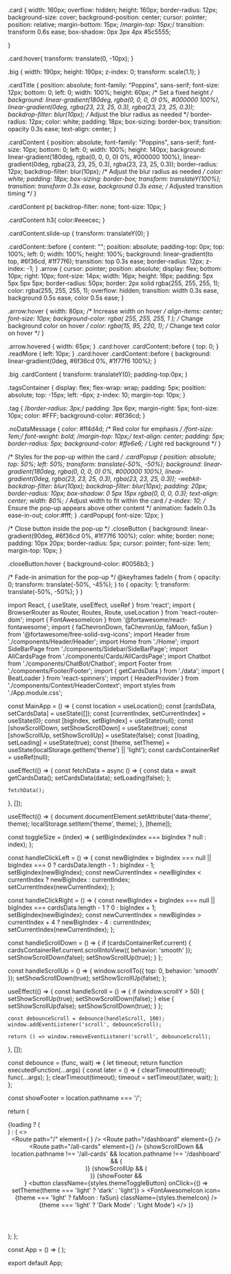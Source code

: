 .card {
  width: 160px;
  overflow: hidden;
  height: 160px;
  border-radius: 12px;
  background-size: cover;
  background-position: center;
  cursor: pointer;
  position: relative;
  margin-bottom: 15px;
  /*margin-top: 15px;*/
  transition: transform 0.6s ease;
  box-shadow: 0px 3px 4px #5c5555;

}

.card:hover{
  transform: translate(0, -10px);
}

.big {
  width: 190px;
  height: 190px;
  z-index: 0;
  transform: scale(1.1);
}

.cardTitle {
  position: absolute;
  font-family: "Poppins", sans-serif;
  font-size: 12px;
  bottom: 0;
  left: 0;
  width: 100%;
  height: 60px; /* Set a fixed height */
  background: linear-gradient(180deg, rgba(0, 0, 0, 0) 0%, #000000 100%),
    linear-gradient(0deg, rgba(23, 23, 25, 0.3), rgba(23, 23, 25, 0.3));
  backdrop-filter: blur(10px); /* Adjust the blur radius as needed */
  border-radius: 12px;
  color: white;
  padding: 18px;
  box-sizing: border-box;
  transition: opacity 0.3s ease;
  text-align: center;
}

.cardContent {
  position: absolute;
  font-family: "Poppins", sans-serif;
  font-size: 10px;
  bottom: 0;
  left: 0;
  width: 100%;
  height: 140px;
  background: linear-gradient(180deg, rgba(0, 0, 0, 0) 0%, #000000 100%),
    linear-gradient(0deg, rgba(23, 23, 25, 0.3), rgba(23, 23, 25, 0.3));
  border-radius: 12px;
    backdrop-filter: blur(10px); /* Adjust the blur radius as needed */
  color: white;
  padding: 18px;
  box-sizing: border-box;
  transform: translateY(100%);
  transition: transform 0.3s ease, background 0.3s ease; /* Adjusted transition timing */
}

.cardContent p{
  backdrop-filter: none;
  font-size: 10px;
}

.cardContent h3{
  color:#eeecec;
}

.cardContent.slide-up {
  transform: translateY(0);
}

.cardContent::before {
  content: "";
  position: absolute;
  padding-top: 0px;
  top: 100%;
  left: 0;
  width: 100%;
  height: 100%;
  background: linear-gradient(to top, #6f36cd, #1f77f6);
  transition: top 0.3s ease;
  border-radius: 12px;
  z-index: -1;
}
.arrow {
 cursor: pointer;
    position: absolute;
    display: flex;
    bottom: 10px;
    right: 10px;
    font-size: 14px;
    width: 16px;
    height: 16px;
    padding: 5px 5px 5px 5px;
    border-radius: 50px;
    border: 2px solid rgba(255, 255, 255, 1);
    color: rgba(255, 255, 255, 1);
    overflow: hidden;
    transition: width 0.3s ease, background 0.5s ease, color 0.5s ease;
}

.arrow:hover {
  width: 80px; /* Increase width on hover */
  align-items: center;
  font-size: 10px;
  background-color: rgba(
    255,
    255,
    255,
    1
  ); /* Change background color on hover */
  color: rgba(15, 95, 220, 1); /* Change text color on hover */
}

.arrow.hovered {
  width: 65px;
}
.card:hover .cardContent::before {
  top: 0;
}
.readMore {
  left: 10px;
}
.card:hover .cardContent::before {
  background: linear-gradient(0deg, #6f36cd 0%, #1f77f6 100%);
}

.big .cardContent {
  transform: translateY(0);
  padding-top:0px;
}


.tagsContainer {
  display: flex;
  flex-wrap: wrap;
  padding: 5px;
  position: absolute;
  top: -15px;
  left: -6px;
  z-index: 10;
  margin-top: 10px;
}

.tag {
  /*border-radius: 3px;*/
  padding: 3px 6px;
  margin-right: 5px;
  font-size: 10px;
  color: #FFF;
  background-color: #6f36cd; 
}

.noDataMessage {
  color: #ff4d4d; /* Red color for emphasis */
  /*font-size: 1em;*/
  font-weight: bold;
  /*margin-top: 10px;*/
  text-align: center;
  padding: 5px;
  border-radius: 5px;
  background-color: #ffe6e6; /* Light red background */
}


/* Styles for the pop-up within the card */
.cardPopup {
  position: absolute;
  top: 50%;
  left: 50%;
  transform: translate(-50%, -50%);
  background: linear-gradient(180deg, rgba(0, 0, 0, 0) 0%, #000000 100%), linear-gradient(0deg, rgba(23, 23, 25, 0.3), rgba(23, 23, 25, 0.3));
    -webkit-backdrop-filter: blur(10px);
    backdrop-filter: blur(10px);
  padding: 20px;
  border-radius: 10px;
  box-shadow: 0 5px 15px rgba(0, 0, 0, 0.3);
  text-align: center;
  width: 80%; /* Adjust width to fit within the card */
  z-index: 10; /* Ensure the pop-up appears above other content */
  animation: fadeIn 0.3s ease-in-out;
  color:#fff;
}
.cardPopup{
  font-size: 12px;
}

/* Close button inside the pop-up */
.closeButton {
background: linear-gradient(90deg, #6f36cd 0%, #1f77f6 100%);
color: white;
  border: none;
  padding: 10px 20px;
  border-radius: 5px;
  cursor: pointer;
  font-size: 1em;
  margin-top: 10px;
}

.closeButton:hover {
  background-color: #0056b3;
}

/* Fade-in animation for the pop-up */
@keyframes fadeIn {
  from {
    opacity: 0;
    transform: translate(-50%, -45%);
  }
  to {
    opacity: 1;
    transform: translate(-50%, -50%);
  }
}


import React, { useState, useEffect, useRef } from 'react';
import { BrowserRouter as Router, Routes, Route, useLocation } from 'react-router-dom';
import { FontAwesomeIcon } from '@fortawesome/react-fontawesome';
import { faChevronDown, faChevronUp, faMoon, faSun } from '@fortawesome/free-solid-svg-icons';
import Header from './components/Header/Header';
import Home from './Home';
import SideBarPage from './components/Sidebar/SideBarPage';
import AllCardsPage from './components/Cards/AllCardsPage';
import Chatbot from './components/ChatBot/Chatbot';
import Footer from './components/Footer/Footer';
import { getCardsData } from './data';
import { BeatLoader } from 'react-spinners';
import { HeaderProvider } from './components/Context/HeaderContext';
import styles from './App.module.css';

const MainApp = () => {
  const location = useLocation();
  const [cardsData, setCardsData] = useState([]);
  const [currentIndex, setCurrentIndex] = useState(0);
  const [bigIndex, setBigIndex] = useState(null);
  const [showScrollDown, setShowScrollDown] = useState(true);
  const [showScrollUp, setShowScrollUp] = useState(false);
  const [loading, setLoading] = useState(true);
  const [theme, setTheme] = useState(localStorage.getItem('theme') || 'light');
  const cardsContainerRef = useRef(null);

  useEffect(() => {
    const fetchData = async () => {
      const data = await getCardsData();
      setCardsData(data);
      setLoading(false);
    };

    fetchData();
  }, []);

  useEffect(() => {
    document.documentElement.setAttribute('data-theme', theme);
    localStorage.setItem('theme', theme);
  }, [theme]);

  const toggleSize = (index) => {
    setBigIndex(index === bigIndex ? null : index);
  };

  const handleClickLeft = () => {
    const newBigIndex = bigIndex === null || bigIndex === 0 ? cardsData.length - 1 : bigIndex - 1;
    setBigIndex(newBigIndex);
    const newCurrentIndex = newBigIndex < currentIndex ? newBigIndex : currentIndex;
    setCurrentIndex(newCurrentIndex);
  };

  const handleClickRight = () => {
    const newBigIndex = bigIndex === null || bigIndex === cardsData.length - 1 ? 0 : bigIndex + 1;
    setBigIndex(newBigIndex);
    const newCurrentIndex = newBigIndex > currentIndex + 4 ? newBigIndex - 4 : currentIndex;
    setCurrentIndex(newCurrentIndex);
  };

  const handleScrollDown = () => {
    if (cardsContainerRef.current) {
      cardsContainerRef.current.scrollIntoView({ behavior: 'smooth' });
      setShowScrollDown(false);
      setShowScrollUp(true);
    }
  };

  const handleScrollUp = () => {
    window.scrollTo({ top: 0, behavior: 'smooth' });
    setShowScrollDown(true);
    setShowScrollUp(false);
  };

  useEffect(() => {
    const handleScroll = () => {
      if (window.scrollY > 50) {
        setShowScrollUp(true);
        setShowScrollDown(false);
      } else {
        setShowScrollUp(false);
        setShowScrollDown(true);
      }
    };

    const debounceScroll = debounce(handleScroll, 100);
    window.addEventListener('scroll', debounceScroll);

    return () => window.removeEventListener('scroll', debounceScroll);
  }, []);

  const debounce = (func, wait) => {
    let timeout;
    return function executedFunction(...args) {
      const later = () => {
        clearTimeout(timeout);
        func(...args);
      };
      clearTimeout(timeout);
      timeout = setTimeout(later, wait);
    };
  };

  const showFooter = location.pathname === '/';

  return (
    <HeaderProvider>
      <div className={styles.app}>
        {loading ? (
          <div className={styles.loader}>
            <BeatLoader color="#5931d5" loading={loading} size={15} margin={2} />
          </div>
        ) : (
          <>
            <Header theme={theme} setTheme={setTheme} />
            <Routes>
              <Route
                path="/"
                element={
                  <Home
                    cardsData={cardsData}
                    handleClickLeft={handleClickLeft}
                    handleClickRight={handleClickRight}
                    currentIndex={currentIndex}
                    bigIndex={bigIndex}
                    toggleSize={toggleSize}
                    cardsContainerRef={cardsContainerRef}
                  />
                }
              />
              <Route path="/dashboard" element={<SideBarPage />} />
              <Route
                path="/all-cards"
                element={<AllCardsPage cardsData={cardsData} cardsContainerRef={cardsContainerRef} />}
              />
            </Routes>
            {showScrollDown && location.pathname !== '/all-cards' && location.pathname !== '/dashboard' && (
              <div className={styles.scrollDownButton} onClick={handleScrollDown} title="Scroll Down">
                <FontAwesomeIcon icon={faChevronDown} />
              </div>
            )}
            {showScrollUp && (
              <div className={styles.scrollUpButton} onClick={handleScrollUp} title="Scroll Up">
                <FontAwesomeIcon icon={faChevronUp} />
              </div>
            )}
            <Chatbot />
            {showFooter && <Footer />}
            <button
              className={styles.themeToggleButton}
              onClick={() => setTheme(theme === 'light' ? 'dark' : 'light')}
            >
              <FontAwesomeIcon
                icon={theme === 'light' ? faMoon : faSun}
                className={styles.themeIcon}
              />
              <span className={styles.themeText}>
                {theme === 'light' ? 'Dark Mode' : 'Light Mode'}
              </span>
            </button>
          </>
        )}
      </div>
    </HeaderProvider>
  );
};

const App = () => (
  <Router>
    <MainApp />
  </Router>
);

export default App;

